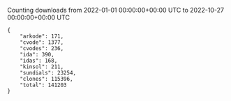 
Counting downloads from 2022-01-01 00:00:00+00:00 UTC to 2022-10-27 00:00:00+00:00 UTC

```
{
    "arkode": 171,
    "cvode": 1377,
    "cvodes": 236,
    "ida": 390,
    "idas": 168,
    "kinsol": 211,
    "sundials": 23254,
    "clones": 115396,
    "total": 141203
}
```
